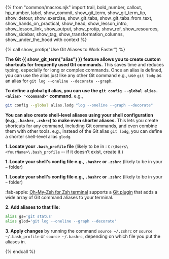{% from "common/macros.njk" import trail, bold_number, callout, hp_number, label, show_commit, show_git_term, show_git_term_tip, show_detour, show_exercise, show_git_tabs, show_git_tabs_from_text, show_hands_on_practical, show_head, show_lesson_intro, show_lesson_link, show_output, show_protip, show_ref, show_resources, show_sidebar, show_tag, show_transformation_columns, show_under_the_hood with context %}

{% call show_protip("Use Git Aliases to Work Faster") %}

**The Git {{ show_git_term("alias") }} feature allows you to create custom shortcuts for frequently used Git commands.** This saves time and reduces typing, especially for long or complex commands. Once an alias is defined, you can use the alias just like any other Git command e.g., use `git lodg` as an alias for `git log --oneline --decorate --graph`.

<div class="non-printable">

**To define a global git alias, you can use the `git config --global alias.<alias> "<command>"` command.** e.g.,

```bash
git config --global alias.lodg "log --oneline --graph --decorate"
```
</div>

**You can also create shell-level aliases using your shell configuration (e.g., `.bashrc`, `.zshrc`) to make even shorter aliases.** This lets you create shortcuts for any command, including Git commands, and even combine them with other tools. e.g., instead of the Git alias `git lodg`, you can define a shorter shell-level alias `glodg`.

<div class="non-printable">

<tabs>
  <tab header=":fab-windows: Windows + Git-Bash">

**1. Locate your `.bash_profile` file** (likely to be in : `C:\Users\<YourName>\.bash_profile` -- if it doesn’t exist, create it.)
  </tab>
  <tab header=":fab-windows: Windows + WSL (Ubuntu or other Linux distro)">

**1. Locate your shell's config file e.g., `.bashrc` or `.zshrc`** (likely to be in your `~` folder)
  </tab>
  <tab header=":fab-apple: MacOS | :fab-linux: Linux">

**1. Locate your shell's config file e.g., `.bashrc` or `.zshrc`** (likely to be in your `~` folder)

<box type="tip" seamless>

:fab-apple: [Oh-My-Zsh for Zsh terminal](https://ohmyz.sh) supports a [Git plugin](https://github.com/ohmyzsh/ohmyzsh/tree/master/plugins/git) that adds a wide array of Git command aliases to your terminal.
</box>
  </tab>
</tabs>

**2. Add aliases to that file:**
```bash
alias gs='git status'
alias glod='git log --oneline --graph --decorate'
```
**3. Apply changes** by running the command  `source ~/.zshrc` or `source ~/.bash_profile` or `source ~/.bashrc`, depending on which file you put the aliases in.
</div>

{% endcall %} <!-- end pro-tip -->

